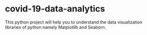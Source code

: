 # covid-19-data-analytics
This python project will help you to understand the data visualization libraries of python namely Matplotlib and Seaborn. 

